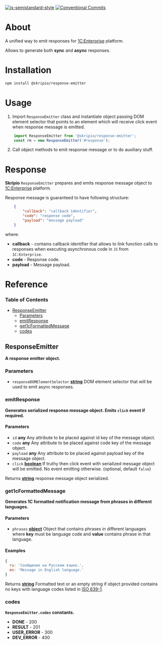 [![js-semistandard-style](https://img.shields.io/badge/code%20style-semistandard-brightgreen.svg)](https://github.com/standard/semistandard)
[![Conventional Commits](https://img.shields.io/badge/Conventional%20Commits-1.0.0-yellow.svg)](https://conventionalcommits.org)

# About

A unified way to emit responses for [1C:Enterprise](https://www.1ci.com/developers/) platform.

Allows to generate both **sync** and **async** responses.

# Installation

```bash
npm install @skripio/response-emitter
```

# Usage

1.  Import `ResponseEmitter` class and instantiate object passing DOM element selector that points to an element which will receive click event when response message is emitted.

```JavaScript
    import ResponseEmitter from '@skripio/response-emitter';
    const rm = new ResponseEmitter('#response');
```

2.  Call object methods to emit response message or to do auxiliary stuff.

# Response

**Skripio** `ResponseEmitter` prepares and emits response message object to [1C:Enterprise](https://www.1ci.com/developers/) platform.

Response message is guaranteed to have following structure:

```json
    { 
        "callback": "callback identifier", 
        "code": "response code", 
        "payload": "message payload" 
    }
```

where:

*   **callback** - contains callback identifier that allows to link function calls to responses when executing asynchronous code in `JS` from `1C:Enterprise`.
*   **code** - Response code.
*   **payload** - Message payload.

# Reference

<!-- Generated by documentation.js. Update this documentation by updating the source code. -->

### Table of Contents

*   [ResponseEmitter](#responseemitter)
    *   [Parameters](#parameters)
    *   [emitResponse](#emitresponse)
    *   [get1cFormattedMessage](#get1cformattedmessage)
    *   [codes](#codes)

## ResponseEmitter

**A response emitter object.**

### Parameters

*   `responseDOMElementSelector` **[string](https://developer.mozilla.org/docs/Web/JavaScript/Reference/Global_Objects/String)** DOM element selector that will be used to emit async responses.

### emitResponse

**Generates serialized response message object. Emits `click` event if required.**

#### Parameters

*   `id` **any** Any attribute to be placed against id key of the message object.
*   `code` **any** Any attribute to be placed against code key of the message object.
*   `payload` **any** Any attribute to be placed against payload key of the message object.
*   `click` **[boolean](https://developer.mozilla.org/docs/Web/JavaScript/Reference/Global_Objects/Boolean)** If truthy then click event with serialized message object will be emitted. No event emitting otherwise. (optional, default `false`)

Returns **[string](https://developer.mozilla.org/docs/Web/JavaScript/Reference/Global_Objects/String)** response message object serialized.

### get1cFormattedMessage

**Generates 1C formatted notification message from phrases in different languages.**

#### Parameters

*   `phrases` **[object](https://developer.mozilla.org/docs/Web/JavaScript/Reference/Global_Objects/Object)** Object that contains phrases in different languages where **key** must be language code and **value** contains phrase in that language.

#### Examples

```javascript
{
  ru: 'Сообщение на Русском языке.',
  en: 'Message in English language.'
}
```

Returns **[string](https://developer.mozilla.org/docs/Web/JavaScript/Reference/Global_Objects/String)** Formatted text or an empty string if object provided contains no keys with language codes listed in [ISO 639-1](https://en.wikipedia.org/wiki/List_of_ISO\_639-1\_codes).

### codes

**`ResponseEmitter.codes` constants.**

*   **DONE** - 200
*   **RESULT** - 201
*   **USER_ERROR** - 300
*   **DEV_ERROR** - 400
